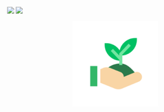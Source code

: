 <head align="center">
  <p>
    <img src=https://img.shields.io/badge/last%20commit-24%2F04%2F2021-03BB85/>
    <img src=https://img.shields.io/badge/license-MIT-03BB85/>
  </p>
</head>
  
<p align="center">
  <img src="./assets/icon.png" height="200" width="200"/>
</p>
